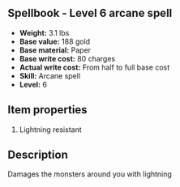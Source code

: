 ## Spellbook - Level 6 arcane spell

- **Weight:** 3.1 lbs
- **Base value:** 188 gold
- **Base material:** Paper
- **Base write cost:** 80 charges
- **Actual write cost:** From half to full base cost
- **Skill:** Arcane spell
- **Level:** 6

## Item properties

1. Lightning resistant

## Description

Damages the monsters around you with lightning
